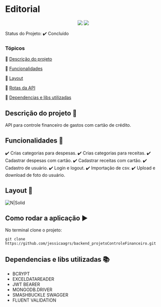 <h1>Editorial</h1> 

<p align="center">
  <!-- <img src="https://uploaddeimagens.com.br/images/004/413/719/full/sass.png?1680282583" /> -->
  <!-- <img src="https://uploaddeimagens.com.br/images/004/413/678/full/bulma.png?1680281545"/> -->
  <!-- <img src="https://uploaddeimagens.com.br/images/004/413/779/full/php.png?1680284241"/> -->
  <!-- <img src="https://uploaddeimagens.com.br/images/004/413/679/full/javacript.png?1680281578"/> -->
  <!-- <img src="https://uploaddeimagens.com.br/images/004/413/684/full/css.png?1680281604"/>
  <img src="https://uploaddeimagens.com.br/images/004/413/687/full/html.png?1680281627"/>
  <img src="https://uploaddeimagens.com.br/images/004/525/521/full/next.png?1688056209"/> -->
  <!-- <img src="https://uploaddeimagens.com.br/images/004/525/523/full/node-js.png?1688056275"/> -->
  <!-- <img src="https://uploaddeimagens.com.br/images/004/525/524/full/typescript.png?1688056306"/> -->
  <!-- <img src="https://uploaddeimagens.com.br/images/004/525/525/full/bootstrap.png?1688056332"/> -->
  <!-- <img src="https://uploaddeimagens.com.br/images/004/525/528/full/react.png?1688056369"/> -->
  <img src="https://uploaddeimagens.com.br/images/004/525/530/full/mongodb.png?1688056399"/> 
  <!-- <img src="https://uploaddeimagens.com.br/images/004/525/532/full/tailwind.png?1688056424"/> -->
  <!-- <img src="https://uploaddeimagens.com.br/images/004/525/533/full/postgresql.png?1688056453"/> -->
  <img src="https://uploaddeimagens.com.br/images/004/543/857/original/c_.png?1689275745" />
  <!-- <img src="https://uploaddeimagens.com.br/images/004/543/860/full/vue.png?1689275780" /> -->
</p>

Status do Projeto: :heavy_check_mark: <!-- > :heavy_check_mark:--> Concluído <!-- > :warning:-->

### Tópicos 

:small_blue_diamond: [Descrição do projeto](#descrição-do-projeto-pencil)

:small_blue_diamond: [Funcionalidades](#funcionalidades-wrench)

:small_blue_diamond: [Layout](#layout-dash)

<!-- :small_blue_diamond: [Pré-requisitos](#pré-requisitos) -->

:small_blue_diamond: [Rotas da API](#como-rodar-a-aplicação-arrow_forward)

:small_blue_diamond: [Dependencias e libs utilizadas](#dependencias-e-libs-utilizadas-books)

## Descrição do projeto :pencil:

<p align="justify">
  API para controle financeiro de gastos com cartão de crédito.
</p>

## Funcionalidades :wrench:

:heavy_check_mark: Crias categorias para despesas.
:heavy_check_mark: Crias categorias para receitas.
:heavy_check_mark: Cadastrar despesas com cartão.
:heavy_check_mark: Cadastrar receitas com cartão.
:heavy_check_mark: Cadastro de usuário.
:heavy_check_mark: Login e logout.
:heavy_check_mark: Importação de csv.
:heavy_check_mark: Upload e download de foto do usuário.

## Layout :dash:


![N|Solid](https://media.giphy.com/media/v1.Y2lkPTc5MGI3NjExdmF4MXd5MzRmNTc0dWpnNXdpbGk2ZXV2eTZ5am41bHdsZ2NsZzU5OCZlcD12MV9pbnRlcm5hbF9naWZfYnlfaWQmY3Q9Zw/aX0TrZcoakFYpff6K3/giphy.gif)

<!-- ## Pré-requisitos

:warning: [Node](https://nodejs.org/en/download/)

...

Liste todas as dependencias e libs que o usuário deve ter instalado na máquina antes de rodar a aplicação  -->

## Como rodar a aplicação :arrow_forward:

No terminal clone o projeto: 

```
git clone https://github.com/jessicaagrs/backend_projetoControleFinanceiro.git

```

<!-- > Link para execução do projeto no browser: https://jessicaagrs.github.io/projeto_shopTech_javascript/ -->
<!-- ## Como rodar os testes

Coloque um passo a passo para executar os testes

```
$ npm test, rspec, etc 
```

## Casos de Uso

Explique com mais detalhes como a sua aplicação poderia ser utilizada. O uso de **gifs** aqui seria bem interessante. 

Exemplo: Caso a sua aplicação tenha alguma funcionalidade de login apresente neste tópico os dados necessários para acessá-la.

## JSON :floppy_disk:

### Usuários: 

|name|email|password|token|avatar|
| -------- |-------- |-------- |-------- |-------- |
|Lais Lima|laislima98@hotmail.com|lais123|true|https://encrypted-tbn0.gstatic.com/images?q=tbn%3AANd9GcS9-U_HbQAipum9lWln3APcBIwng7T46hdBA42EJv8Hf6Z4fDT3&usqp=CAU|

... 

Se quiser, coloque uma amostra do banco de dados 

## Iniciando/Configurando banco de dados

Se for necessário configurar algo antes de iniciar o banco de dados insira os comandos a serem executados  -->

## Dependencias e libs utilizadas :books:

- BCRYPT
- EXCELDATAREADER
- JWT BEARER
- MONGODB.DRIVER
- SMASHBUCKLE SWAGGER
- FLUENT VALIDATION

<!-- ## Resolvendo Problemas :exclamation:

Em [issues]() foram abertos alguns problemas gerados durante o desenvolvimento desse projeto e como foram resolvidos.  -->

<!-- ## Tarefas em aberto

Se for o caso, liste tarefas/funcionalidades que ainda precisam ser implementadas na sua aplicação

:memo: Tarefa 1 

:memo: Tarefa 2 

:memo: Tarefa 3 

## Licença 

Copyright :copyright: 2023 - Jessica Aguiar
